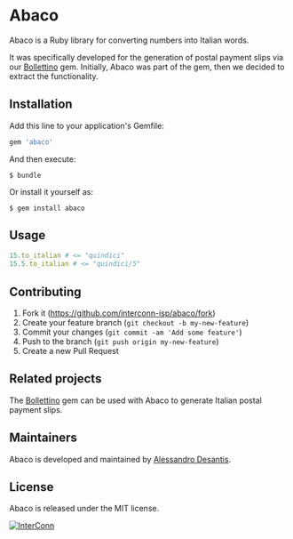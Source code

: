 # Abaco

Abaco is a Ruby library for converting numbers into Italian words.

It was specifically developed for the generation of postal payment slips via our
[Bollettino](https://github.com/interconn-isp/bollettino) gem. Initially, Abaco
was part of the gem, then we decided to extract the functionality.

## Installation

Add this line to your application's Gemfile:

```ruby
gem 'abaco'
```

And then execute:

    $ bundle

Or install it yourself as:

    $ gem install abaco

## Usage

```ruby
15.to_italian # <= "quindici"
15.5.to_italian # <= "quindici/5"
```

## Contributing

1. Fork it (https://github.com/interconn-isp/abaco/fork)
2. Create your feature branch (`git checkout -b my-new-feature`)
3. Commit your changes (`git commit -am 'Add some feature'`)
4. Push to the branch (`git push origin my-new-feature`)
5. Create a new Pull Request

## Related projects

The [Bollettino](https://github.com/interconn-isp/bollettino) gem can be used
with Abaco to generate Italian postal payment slips.

## Maintainers

Abaco is developed and maintained by [Alessandro Desantis](https://github.com/alessandro1997).

## License

Abaco is released under the MIT license.

[![InterConn](http://www.gravatar.com/avatar/b3f5893b97323096977545477e0066c5.jpg?s=100)](http://www.interconn.it)
